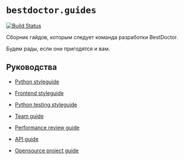 # `bestdoctor.guides`

[![Build Status](https://travis-ci.org/best-doctor/guides.svg?branch=master)](https://travis-ci.org/best-doctor/guides)

Сборник гайдов, которым следует команда разработки BestDoctor.

Будем рады, если они пригодятся и вам.

## Руководства

- [Python styleguide](https://github.com/best-doctor/guides/blob/master/guides/python_styleguide.md)

- [Frontend styleguide](https://github.com/best-doctor/guides/blob/master/guides/frontend_styleguide.md)

- [Python testing styleguide](https://github.com/best-doctor/guides/blob/master/guides/python_test_styleguide.md)

- [Team guide](https://github.com/best-doctor/guides/blob/master/guides/team_guide.md)

- [Performance review guide](https://github.com/best-doctor/guides/blob/master/guides/performance_review_guide.md)

- [API guide](https://github.com/best-doctor/guides/blob/master/guides/api_guide.md)

- [Opensource project guide](https://github.com/best-doctor/guides/blob/master/guides/opensource_guide.md)
